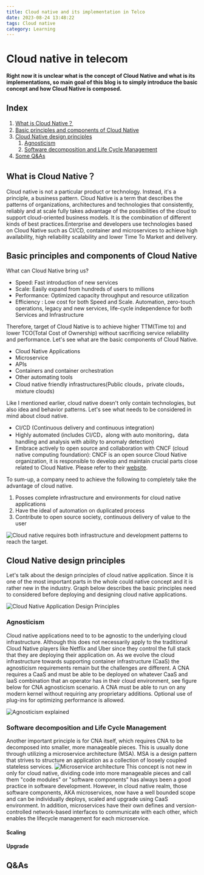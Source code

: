 ```yaml
---
title: Cloud native and its implementation in Telco
date: 2023-08-24 13:48:22
tags: Cloud native
category: Learning
---
```

# Cloud native in telecom 

**Right now it is unclear what is the concept of Cloud Native and what is its implementations, so main goal of this blog is to simply introduce the basic concept and how Cloud Native is composed.**
## Index
1. [What is Cloud Native？](#what-is-cloud-native)
2. [Basic principles and components of Cloud Native](#basic-principles-and-conponents-of-cloud-native)
3. [Cloud Native design principles](#cloud-native-design-priciples)
    1.  [Agnosticism](#agnosticism)
    2.  [Software decomposition and Life Cycle Management](#software-decomposition-and-life-cycle-management)
4. [Some Q&As](#qas)



## What is Cloud Native？
Cloud native is not a particular product or technology. Instead, it's a principle, a business pattern. Cloud Native is a term that describes the patterns of organizations, architectures and technologies that consistently, reliably and at scale fully takes advantage of the possibilities of the cloud to support cloud-oriented business models. It is the combination of different kinds of best practices.Enterprise and developers use technologies based on Cloud Native such as CI/CD, container and microservices to achieve high availability, high reliability scalability and lower Time To Market and delivery.


## Basic principles and components of Cloud Native
What can Cloud Native bring us?
- Speed: Fast introduction of new services
- Scale: Easily expand from hundreds of users to millions
- Performance: Optimized capacity throughput and resource utilization
- Efficiency : Low cost for both Speed and Scale. Automation, zero-touch operations, legacy and new services, life-cycle independence for both Services and
Infrastructure

Therefore, target of Cloud Native is to achieve higher TTM(Time to) and lower TCO(Total Cost of Ownership) without sacrificing service reliability and performance. Let's see what are the basic components of Cloud Native.

- Cloud Native Applications
- Microservice
- APIs
- Containers and container orchestration
- Other automating tools
- Cloud native friendly infrastructures(Public clouds，private clouds，mixture clouds)

Like I mentioned earlier, cloud native doesn't only contain technologies, but also idea and behavior patterns. Let's see what needs to be considered in mind about cloud native.

- CI/CD (Continuous delivery and continuous integration)
- Highly automated (includes CI/CD，along with auto monitoring，data handling and analysis with ability to anomaly detection)
- Embrace actively to open source and collaboration with CNCF (cloud native computing foundation): CNCF is an open source Cloud Native organization, it is responsible to develop and maintain crucial parts close related to Cloud Native. Please refer to their [website](https://www.cncf.io/).

To sum-up, a company need to achieve the following to completely take the advantage of cloud native.

1. Posses complete infrastructure and environments for cloud native applications
2. Have the ideal of automation on duplicated process
3. Contribute to open source society, continuous delivery of value to the user

![Cloud native requires both infrastructure and development patterns to reach the target.](https://s2.loli.net/2023/09/14/2uHknclWej18IiB.png)

## Cloud Native design principles
Let's talk about the design principles of cloud native application. Since it is one of the most important parts in the whole could native concept and it is rather new in the industry.  Graph below describes the basic principles need to considered before deploying and designing cloud native applications.

![Cloud Native Application Design Principles](https://s2.loli.net/2024/02/21/s6AUd5MEwOl9IDV.png)

### Agnosticism

Cloud native applications need to to be agnostic to the underlying cloud infrastructure. Although this does not necessarily apply to the traditional Cloud Native players like Netflix and Uber since they control the full stack that they are deploying their application on.
As we evolve the cloud infrastructure towards supporting container infrastructure (CaaS) the agnosticism requirements remain but the challenges are different. A CNA requires a CaaS and must be able to be deployed on whatever CaaS and IaaS combination that an operator has in their cloud environment, see figure below for CNA agnosticism scenario. A CNA must be able to run on any modern kernel without requiring any proprietary additions. Optional use of plug-ins for optimizing performance is allowed.

![Agnosticism explained](https://s2.loli.net/2023/10/18/ctJGAWqylKeRxuz.png)


### Software decomposition and Life Cycle Management

Another important principle is for CNA itself, which requires CNA to be decomposed into smaller, more manageable pieces. This is usually done through utilizing a microservice architecture (MSA). MSA is a design pattern that strives to structure an application as a collection of loosely coupled stateless services.
![Microservice architecture](https://s2.loli.net/2023/10/23/KhxQlkCBGo7WI9z.png)
This concept is not new in only for cloud native, dividing code into more manageable pieces and call them "code modules" or "software components" has always been a good practice in software development. However, in cloud native realm, those software components, AKA microservices, now have a well bounded scope and can be individually deploys, scaled and upgrade using CaaS environment. In addition, microservices have their own defines and version-controlled network-based interfaces to communicate with each other, which enables the lifecycle management for each microservice.

#### Scaling
#### Upgrade
## Q&As